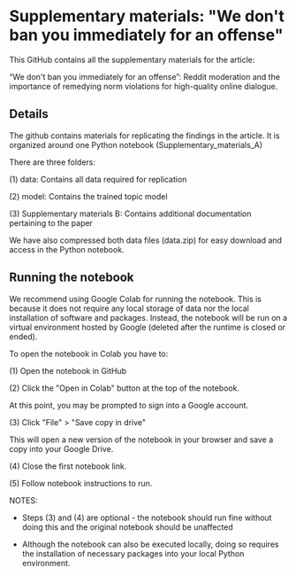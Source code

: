 # Supplementary materials: "We don't ban you immediately for an offense"

This GitHub contains all the supplementary materials for the article: 

“We don't ban you immediately for an offense”: Reddit moderation and the importance of remedying norm violations for high-quality online dialogue.

## Details

The github contains materials for replicating the findings in the article. 
It is organized around one Python notebook (Supplementary_materials_A)

There are three folders:

(1) data: Contains all data required for replication

(2) model: Contains the trained topic model

(3) Supplementary materials B: Contains additional documentation pertaining to the paper

We have also compressed both data files (data.zip) for easy download and access in the Python notebook.

## Running the notebook

We recommend using Google Colab for running the notebook. This is because it does not require any local storage of data nor the local installation of software and packages. Instead, the notebook will be run on a virtual environment hosted by Google (deleted after the runtime is closed or ended). 

To open the notebook in Colab you have to:

(1) Open the notebook in GitHub 

(2) Click the "Open in Colab" button at the top of the notebook. 

At this point, you may be prompted to sign into a Google account. 

(3) Click "File" > "Save copy in drive" 

This will open a new version of the notebook in your browser and save a copy into your Google Drive. 

(4) Close the first notebook link.

(5) Follow notebook instructions to run.

NOTES:

- Steps (3) and (4) are optional - the notebook should run fine without doing this and the original notebook should be unaffected

- Although the notebook can also be executed locally, doing so requires the installation of necessary packages into your local Python environment.
